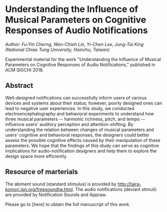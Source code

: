 # Understanding the Influence of Musical Parameters on Cognitive Responses of Audio Notifications
*Author: Fu-Yin Cherng, Wen-Chieh Lin, Yi-Chen Lee, Jung-Tai King (National Chiao Tung University, Hsinchu, Taiwan)*

Experimental material for the work "Understanding the Influence of Musical Parameters on Cognitive Responses of Audio Notifications," published in ACM SIGCHI 2018.

## Abstract
Well-designed notifications can successfully inform users of various devices and systems about their status; however, poorly designed ones can lead to negative user experiences. 
In this study, we conducted electroencephalography and behavioral experiments to understand how three musical parameters -- harmonic richness, pitch, and tempo -- influence users' auditory perception and attention-shifting. By understanding the relation between changes of musical parameters and users' cognitive and behavioral responses, the designers could better assess the possible cognitive effects caused by their manipulation of these parameters. We hope that the findings of this study can serve as cognitive implications for audio-notification designers and help them to explore the design space more efficiently.

## Resource of marterials 
The abiment sound (standard stimulus) is provided by http://taira-komori.jpn.org/freesoundtw.html.
The audio notifications (deviant stimuli) are provided by Notification Sounds and Appraw.

Please go to [here] to obtain the full manuscript of this work.
